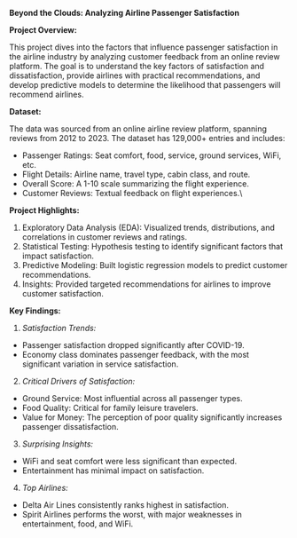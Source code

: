 **Beyond the Clouds: Analyzing Airline Passenger Satisfaction**

**Project Overview:**

This project dives into the factors that influence passenger satisfaction in the airline industry by analyzing customer feedback from an online review platform. The goal is to understand the key factors of satisfaction and dissatisfaction, provide airlines with practical recommendations, and develop predictive models to determine the likelihood that passengers will recommend airlines.

**Dataset:**

The data was sourced from an online airline review platform, spanning reviews from 2012 to 2023. The dataset has 129,000+ entries and includes:
- Passenger Ratings: Seat comfort, food, service, ground services, WiFi, etc.
- Flight Details: Airline name, travel type, cabin class, and route.
- Overall Score: A 1-10 scale summarizing the flight experience.
- Customer Reviews: Textual feedback on flight experiences.\\


**Project Highlights:**
1. Exploratory Data Analysis (EDA): Visualized trends, distributions, and correlations in customer reviews and ratings.
2. Statistical Testing: Hypothesis testing to identify significant factors that impact satisfaction.
3. Predictive Modeling: Built logistic regression models to predict customer recommendations.
4. Insights: Provided targeted recommendations for airlines to improve customer satisfaction.

**Key Findings:**
  1. _Satisfaction Trends:_
  - Passenger satisfaction dropped significantly after COVID-19.
  - Economy class dominates passenger feedback, with the most significant variation in service satisfaction.

  2. _Critical Drivers of Satisfaction:_
  - Ground Service: Most influential across all passenger types.
  - Food Quality: Critical for family leisure travelers.
  - Value for Money: The perception of poor quality significantly increases passenger dissatisfaction.

  3. _Surprising Insights:_
  - WiFi and seat comfort were less significant than expected.
  - Entertainment has minimal impact on satisfaction.

  4. _Top Airlines:_
  - Delta Air Lines consistently ranks highest in satisfaction.
  - Spirit Airlines performs the worst, with major weaknesses in entertainment, food, and WiFi.
